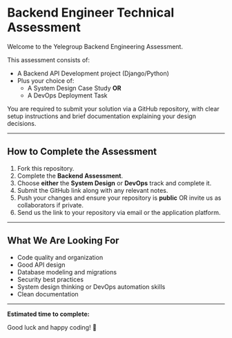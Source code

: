 # Backend Engineer Technical Assessment

Welcome to the Yelegroup Backend Engineering Assessment.

This assessment consists of:

- A Backend API Development project (Django/Python)
- Plus your choice of:
  - A System Design Case Study **OR**
  - A DevOps Deployment Task

You are required to submit your solution via a GitHub repository, with clear setup instructions and brief documentation explaining your design decisions.

---

## How to Complete the Assessment

1. Fork this repository.
2. Complete the **Backend Assessment**.
3. Choose **either** the **System Design** or **DevOps** track and complete it.
4. Submit the GitHub link along with any relevant notes.
5. Push your changes and ensure your repository is **public** OR invite us as collaborators if private.
6. Send us the link to your repository via email or the application platform.

---

## What We Are Looking For

- Code quality and organization
- Good API design
- Database modeling and migrations
- Security best practices
- System design thinking or DevOps automation skills
- Clean documentation

---

**Estimated time to complete:** 

Good luck and happy coding! 🚀


